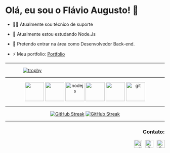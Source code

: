 <h1>Olá, eu sou o Flávio Augusto! 👋</h1>

- 🐱‍👤 Atualmente sou técnico de suporte
  
- 🌱 Atualmente estou estudando Node.Js
  
- 🔭 Pretendo entrar na área como Desenvolvedor Back-end.
  
- ⚡ Meu portfolio: [Portfolio](https://flavioaugusto.netlify.app/)

---

&ensp;&ensp;&ensp;&ensp;&ensp;&ensp;&ensp;&ensp;[![trophy](https://github-profile-trophy.vercel.app/?username=flavioaugusto1&theme=dracula&margin-w=12&column=-1)](https://github.com/ryo-ma/github-profile-trophy)

---

 <p align="center">
 <a href="https://www.w3schools.com/js/default.asp" target="_blank" rel="noreferrer"><img src="https://cdn.jsdelivr.net/gh/devicons/devicon@latest/icons/javascript/javascript-original.svg" width="60" height="60"/></a>
 <img src="https://cdn.jsdelivr.net/gh/devicons/devicon@latest/icons/typescript/typescript-original.svg" width="60" height="60"/>
 <img src="https://cdn.jsdelivr.net/gh/devicons/devicon@latest/icons/nodejs/nodejs-original.svg" alt="nodejs" width="60" height="60"/>
 <img src="https://cdn.jsdelivr.net/gh/devicons/devicon@latest/icons/express/express-original.svg" width="60" height="60" />
 <img src="https://cdn.jsdelivr.net/gh/devicons/devicon@latest/icons/prisma/prisma-original.svg" width="60" height="60" />
 <a href="https://git-scm.com/" target="_blank" rel="noreferrer"> <img src="https://www.vectorlogo.zone/logos/git-scm/git-scm-icon.svg" alt="git" width="60" height="60"/></a>
</p>
 
---

<div align="center">
  
[![GitHub Streak](https://github-readme-streak-stats.herokuapp.com?user=flavioaugusto1&theme=dracula&hide_border=true&date_format=M%20j%5B%2C%20Y%5D&background=DD272700)](https://git.io/streak-stats)
[![GitHub Streak](https://github-readme-stats.vercel.app/api/top-langs?username=flavioaugusto1&show_icons=true&theme=dracula&hide_border=true&locale=pt-br&layout=compact)](https://git.io/streak-stats)

</div>

---

<h3 align="right">Contato:</h3>

<p align="right">
 &ensp;<a href="https://www.linkedin.com/in/flavio-augusto1/" target="_blank"><img align="center" src="https://cdn-icons-png.flaticon.com/128/145/145807.png" alt="julianasalafia" height="25" width="25" /></a>
 &ensp;<a href="https://www.instagram.com/flavio.sdn/" target="_blank"><img align="center" src="https://www.pngmart.com/files/21/Instagram-Logo-PNG-File.png" alt="0xff1493" height="25" width="25" /></a>
 &ensp;<a href="https://twitter.com/flavinsdn" target="_blank"><img align="center" src="https://cdn-icons-png.flaticon.com/128/5969/5969020.png" alt="0xff1493" height="25" width="25" /></a>
</p>


